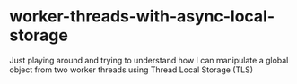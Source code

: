# worker-threads-with-async-local-storage
Just playing around and trying to understand how I can manipulate a global object from two worker threads using Thread Local Storage (TLS)
